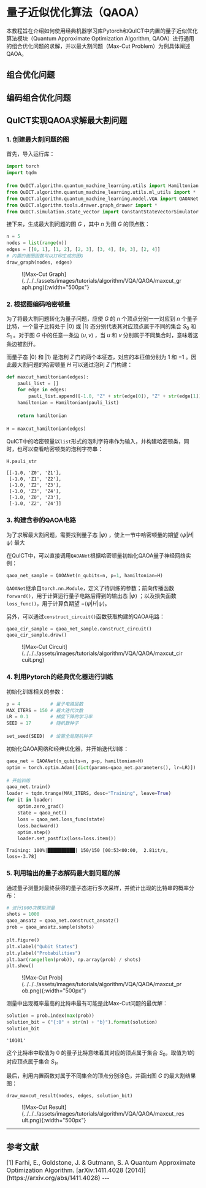# 量子近似优化算法（QAOA）

本教程旨在介绍如何使用经典机器学习库Pytorch和QuICT中内置的量子近似优化算法模块（Quantum Approximate Optimization Algorithm, QAOA）进行通用的组合优化问题的求解，并以最大割问题（Max-Cut Problem）为例具体阐述QAOA。

## 组合优化问题

## 编码组合优化问题

## QuICT实现QAOA求解最大割问题

### 1. 创建最大割问题的图

首先，导入运行库：

```python
import torch
import tqdm

from QuICT.algorithm.quantum_machine_learning.utils import Hamiltonian
from QuICT.algorithm.quantum_machine_learning.utils.ml_utils import *
from QuICT.algorithm.quantum_machine_learning.model.VQA import QAOANet
from QuICT.algorithm.tools.drawer.graph_drawer import *
from QuICT.simulation.state_vector import ConstantStateVectorSimulator
```

接下来，生成最大割问题的图 $G$ ，其中 $n$ 为图 $G$ 的顶点数：

```python
n = 5
nodes = list(range(n))
edges = [[0, 1], [1, 2], [2, 3], [3, 4], [0, 3], [2, 4]]
# 内置的画图函数可以打印生成的图G
draw_graph(nodes, edges)
```

<figure markdown>
![Max-Cut Graph](../../../assets/images/tutorials/algorithm/VQA/QAOA/maxcut_graph.png){:width="500px"}
</figure>

### 2. 根据图编码哈密顿量

为了将最大割问题转化为量子问题，应使 $G$ 的 $n$ 个顶点分别一一对应到 $n$ 个量子比特，一个量子比特处于 $\left | 0 \right \rangle$ 或 $\left | 1 \right \rangle$ 态分别代表其对应顶点属于不同的集合 $S_0$ 和 $S_1$ 。对于图 $G$ 中的任意一条边 $(u, v)$ ，当 $u$ 和 $v$ 分别属于不同集合时，意味着这条边被割开。

而量子态 $\left | 0 \right \rangle$ 和 $\left | 1 \right \rangle$ 是泡利 $Z$ 门的两个本征态，对应的本征值分别为 $1$ 和 $-1$ 。因此最大割问题的哈密顿量 $H$ 可以通过泡利 $Z$ 门构建：

```python
def maxcut_hamiltonian(edges):
    pauli_list = []
    for edge in edges:
        pauli_list.append([-1.0, "Z" + str(edge[0]), "Z" + str(edge[1])])
    hamiltonian = Hamiltonian(pauli_list)

    return hamiltonian

H = maxcut_hamiltonian(edges)
```

QuICT中的哈密顿量以`list`形式的泡利字符串作为输入，并构建哈密顿类，同时，也可以查看哈密顿类的泡利字符串：

```python
H.pauli_str
```

```
[[-1.0, 'Z0', 'Z1'],
 [-1.0, 'Z1', 'Z2'],
 [-1.0, 'Z2', 'Z3'],
 [-1.0, 'Z3', 'Z4'],
 [-1.0, 'Z0', 'Z3'],
 [-1.0, 'Z2', 'Z4']]
```

### 3. 构建含参的QAOA电路

为了求解最大割问题，需要找到量子态 $\left | \psi \right \rangle$ ，使上一节中哈密顿量的期望 $\left \langle \psi \right | H \left | \psi \right \rangle$ 最大

在QuICT中，可以直接调用`QAOANet`根据哈密顿量初始化QAOA量子神经网络实例：

```python
qaoa_net_sample = QAOANet(n_qubits=n, p=1, hamiltonian=H)
```

`QAOANet`继承自`torch.nn.Module`，定义了待训练的参数；前向传播函数`forward()`，用于计算运行量子电路后得到的输出态 $\left | \psi \right \rangle$ ；以及损失函数`loss_func()`，用于计算负期望 $-\left \langle \psi \right | H \left | \psi \right \rangle$。

另外，可以通过`construct_circuit()`函数获取构建的QAOA电路：

```python
qaoa_cir_sample = qaoa_net_sample.construct_circuit()
qaoa_cir_sample.draw()
```

<figure markdown>
![Max-Cut Circuit](../../../assets/images/tutorials/algorithm/VQA/QAOA/maxcut_circuit.png)
</figure>

### 4. 利用Pytorch的经典优化器进行训练

初始化训练相关的参数：

```python
p = 4           # 量子电路层数
MAX_ITERS = 150 # 最大迭代次数
LR = 0.1        # 梯度下降的学习率
SEED = 17       # 随机数种子

set_seed(SEED)  # 设置全局随机种子
```

初始化QAOA网络和经典优化器，并开始迭代训练：

```python
qaoa_net = QAOANet(n_qubits=n, p=p, hamiltonian=H)
optim = torch.optim.Adam([dict(params=qaoa_net.parameters(), lr=LR)])

# 开始训练
qaoa_net.train()
loader = tqdm.trange(MAX_ITERS, desc="Training", leave=True)
for it in loader:
    optim.zero_grad()
    state = qaoa_net()
    loss = qaoa_net.loss_func(state)
    loss.backward()
    optim.step()
    loader.set_postfix(loss=loss.item())
```

```
Training: 100%|██████████| 150/150 [00:53<00:00,  2.81it/s, loss=-3.78]
```

### 5. 利用输出的量子态解码最大割问题的解

通过量子测量对最终获得的量子态进行多次采样，并统计出现的比特串的概率分布：

```python
# 进行1000次模拟测量
shots = 1000
qaoa_ansatz = qaoa_net.construct_ansatz()
prob = qaoa_ansatz.sample(shots)

plt.figure()
plt.xlabel("Qubit States")
plt.ylabel("Probabilities")
plt.bar(range(len(prob)), np.array(prob) / shots)
plt.show()
```

<figure markdown>
![Max-Cut Prob](../../../assets/images/tutorials/algorithm/VQA/QAOA/maxcut_prob.png){:width="500px"}
</figure>

测量中出现概率最高的比特串最有可能是此Max-Cut问题的最优解：

```python
solution = prob.index(max(prob))
solution_bit = ("{:0" + str(n) + "b}").format(solution)
solution_bit
```

```
'10101'
```

这个比特串中取值为 $0$ 的量子比特意味着其对应的顶点属于集合 $S_0$，取值为1的对应顶点属于集合 $S_1$。

最后，利用内置函数对属于不同集合的顶点分别涂色，并画出图 $G$ 的最大割结果图：

```python
draw_maxcut_result(nodes, edges, solution_bit)
```

<figure markdown>
![Max-Cut Result](../../../assets/images/tutorials/algorithm/VQA/QAOA/maxcut_result.png){:width="500px"}
</figure>

---

## 参考文献

<div id="refer1"></div>
<font size=3>
[1] Farhi, E., Goldstone, J. & Gutmann, S. A Quantum Approximate Optimization Algorithm. [arXiv:1411.4028 (2014)](https://arxiv.org/abs/1411.4028)
</font>
---